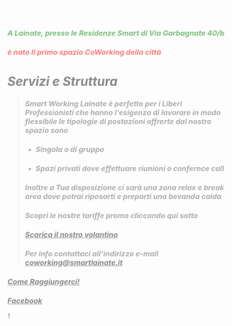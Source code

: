 # <span style="color:white">*Welcome to Smart Working l*</span>

### <span style="color:green">*A Lainate, presso le Residenze Smart di Via Garbagnate 40/b*</span>
### <span style="color:red">*è nato Il primo spazio CoWorking della città*</span>   

# **_Servizi e Struttura_**

> ### **_Smart Working Lainate è perfetto per i Liberi Professionisti che hanno l'esigenza di lavorare in modo flessibile le tipologie di postazioni offrerte dal nostro spazio sono_** 
>
> * ### **_Singola o di gruppo_** 
> * ### **_Spazi privati dove effettuare riunioni o confernce call_**
>
> ### **_Inoltre a Tua disposizione ci sarà una zona relax e break area dove potrai riposarti e preparti una bevanda calda_**
>
> ### **_Scopri le nostre tariffe promo cliccando qui sotto_**
>
> ### **_<a href="https://scontent-mxp1-1.xx.fbcdn.net/v/t1.0-9/47008226_369455500293082_2583211022231797760_n.jpg?_nc_cat=104&_nc_eui2=AeHq8XugHUhfKgtEgYRqnHlvYIwq_mf907Wogo5qg960mU2j-HcQzfqiXQNPVubVAwlOGfpfZC3-FCbfdtXGqabHfUfyEQA3M8PPffs9wzN1CQ&_nc_ht=scontent-mxp1-1.xx&oh=6aab23a380e277d82c56d2518abcb107&oe=5C67FBB0" download>Scarica il nostro volantino</a>_**
> 
> ### **_Per info contattaci all'indirizzo e-mail <coworking@smartlainate.it>_**

### **_[Come Raggiungerci!](https://www.google.com/maps/place/Via+Garbagnate,+40,+20020+Lainate+MI/data=!4m2!3m1!1s0x4786949b4475c127:0xf69ee47b2d416746?ved=2ahUKEwj2hu3X_vreAhUO3KQKHfYECDsQ8gEwAHoECAAQAQ)_**

### **_[Facebook](https://www.facebook.com/SmartWorkingLainate/)_**

<body background="https://ams3.digitaloceanspaces.com/sempionenews/2016/06/coworking-residenze.jpg" alt="Homepage" style="opacity:0.5;body background: rgba(0.3);">

1

